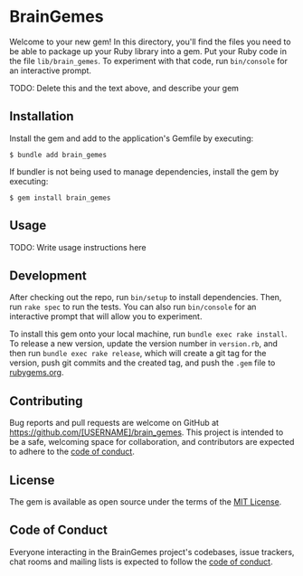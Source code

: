 # BrainGemes

Welcome to your new gem! In this directory, you'll find the files you need to be able to package up your Ruby library into a gem. Put your Ruby code in the file `lib/brain_gemes`. To experiment with that code, run `bin/console` for an interactive prompt.

TODO: Delete this and the text above, and describe your gem

## Installation

Install the gem and add to the application's Gemfile by executing:

    $ bundle add brain_gemes

If bundler is not being used to manage dependencies, install the gem by executing:

    $ gem install brain_gemes

## Usage

TODO: Write usage instructions here

## Development

After checking out the repo, run `bin/setup` to install dependencies. Then, run `rake spec` to run the tests. You can also run `bin/console` for an interactive prompt that will allow you to experiment.

To install this gem onto your local machine, run `bundle exec rake install`. To release a new version, update the version number in `version.rb`, and then run `bundle exec rake release`, which will create a git tag for the version, push git commits and the created tag, and push the `.gem` file to [rubygems.org](https://rubygems.org).

## Contributing

Bug reports and pull requests are welcome on GitHub at https://github.com/[USERNAME]/brain_gemes. This project is intended to be a safe, welcoming space for collaboration, and contributors are expected to adhere to the [code of conduct](https://github.com/[USERNAME]/brain_gemes/blob/master/CODE_OF_CONDUCT.md).

## License

The gem is available as open source under the terms of the [MIT License](https://opensource.org/licenses/MIT).

## Code of Conduct

Everyone interacting in the BrainGemes project's codebases, issue trackers, chat rooms and mailing lists is expected to follow the [code of conduct](https://github.com/[USERNAME]/brain_gemes/blob/master/CODE_OF_CONDUCT.md).
